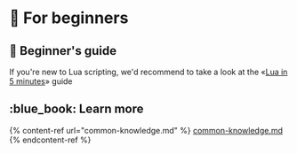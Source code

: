 # 📲 For beginners&#x20;

## :beginner: Beginner's guide

If you're new to Lua scripting, we'd recommend to take a look at the «[Lua in 5 minutes](https://learnxinyminutes.com/docs/lua/)» guide

## :blue\_book: Learn more

{% content-ref url="common-knowledge.md" %}
[common-knowledge.md](common-knowledge.md)
{% endcontent-ref %}

